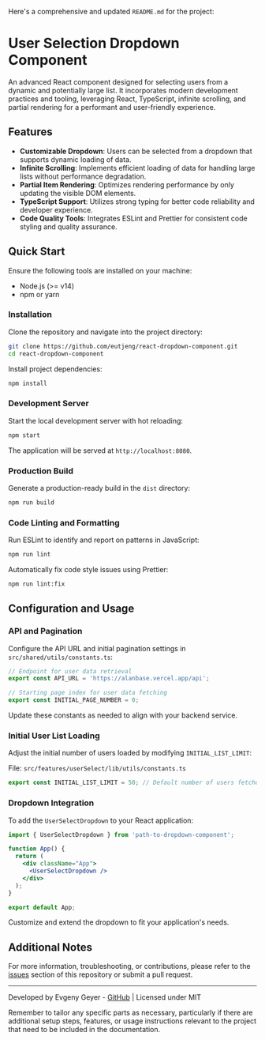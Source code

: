 Here's a comprehensive and updated `README.md` for the project:

# User Selection Dropdown Component

An advanced React component designed for selecting users from a dynamic and potentially large list. It incorporates modern development practices and tooling, leveraging React, TypeScript, infinite scrolling, and partial rendering for a performant and user-friendly experience.

## Features

- **Customizable Dropdown**: Users can be selected from a dropdown that supports dynamic loading of data.
- **Infinite Scrolling**: Implements efficient loading of data for handling large lists without performance degradation.
- **Partial Item Rendering**: Optimizes rendering performance by only updating the visible DOM elements.
- **TypeScript Support**: Utilizes strong typing for better code reliability and developer experience.
- **Code Quality Tools**: Integrates ESLint and Prettier for consistent code styling and quality assurance.

## Quick Start

Ensure the following tools are installed on your machine:

- Node.js (>= v14)
- npm or yarn

### Installation

Clone the repository and navigate into the project directory:

```bash
git clone https://github.com/eutjeng/react-dropdown-component.git
cd react-dropdown-component
```

Install project dependencies:

```bash
npm install
```

### Development Server

Start the local development server with hot reloading:

```bash
npm start
```

The application will be served at `http://localhost:8080`.

### Production Build

Generate a production-ready build in the `dist` directory:

```bash
npm run build
```

### Code Linting and Formatting

Run ESLint to identify and report on patterns in JavaScript:

```bash
npm run lint
```

Automatically fix code style issues using Prettier:

```bash
npm run lint:fix
```

## Configuration and Usage

### API and Pagination

Configure the API URL and initial pagination settings in `src/shared/utils/constants.ts`:

```typescript
// Endpoint for user data retrieval
export const API_URL = 'https://alanbase.vercel.app/api';

// Starting page index for user data fetching
export const INITIAL_PAGE_NUMBER = 0;
```

Update these constants as needed to align with your backend service.

### Initial User List Loading

Adjust the initial number of users loaded by modifying `INITIAL_LIST_LIMIT`:

File: `src/features/userSelect/lib/utils/constants.ts`

```typescript
export const INITIAL_LIST_LIMIT = 50; // Default number of users fetched initially
```

### Dropdown Integration

To add the `UserSelectDropdown` to your React application:

```jsx
import { UserSelectDropdown } from 'path-to-dropdown-component';

function App() {
  return (
    <div className="App">
      <UserSelectDropdown />
    </div>
  );
}

export default App;
```

Customize and extend the dropdown to fit your application's needs.

## Additional Notes

For more information, troubleshooting, or contributions, please refer to the [issues](https://github.com/eutjeng/react-dropdown-component/issues) section of this repository or submit a pull request.

---

Developed by Evgeny Geyer - [GitHub](https://github.com/eutjeng) | Licensed under MIT

Remember to tailor any specific parts as necessary, particularly if there are additional setup steps, features, or usage instructions relevant to the project that need to be included in the documentation.
